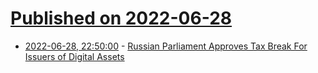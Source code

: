# [Published on 2022-06-28](index.md)

* [2022-06-28, 22:50:00](https://news.slashdot.org/story/22/06/28/2111206/russian-parliament-approves-tax-break-for-issuers-of-digital-assets?utm_source=rss1.0mainlinkanon&utm_medium=feed) - [Russian Parliament Approves Tax Break For Issuers of Digital Assets](https://news.slashdot.org/story/22/06/28/2111206/russian-parliament-approves-tax-break-for-issuers-of-digital-assets?utm_source=rss1.0mainlinkanon&utm_medium=feed)
